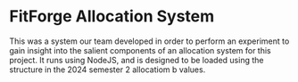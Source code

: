 # FitForge Allocation System

This was a system our team developed in order to perform an experiment to gain insight into the salient components of an allocation system for this project. It runs using NodeJS, and is designed to be loaded using the structure in the 2024 semester 2 allocatiom b values.